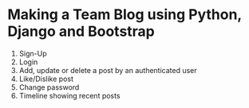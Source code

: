 # Making a Team Blog using Python, Django and Bootstrap

1. Sign-Up
2. Login
3. Add, update or delete a post by an authenticated user
4. Like/Dislike post
5. Change password
6. Timeline showing recent posts
